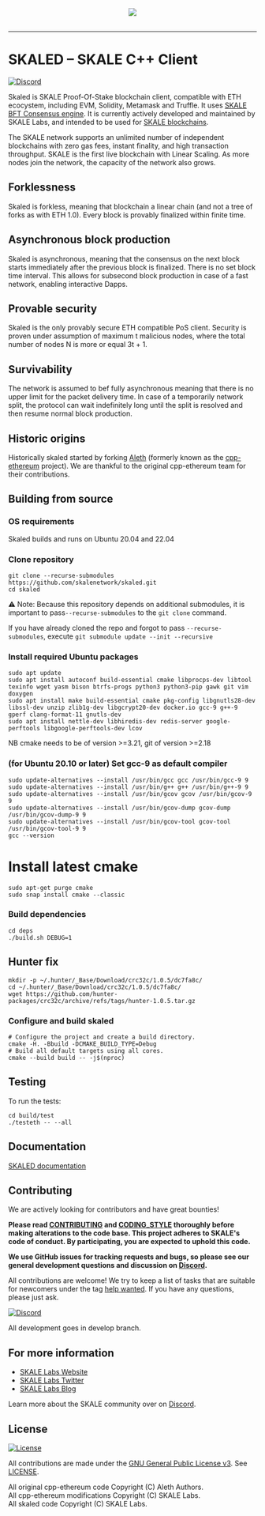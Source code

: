 <div align="center">
  <img src="https://uploads-ssl.webflow.com/5be05ae542686c4ebf192462/5be2f8beb08f6d0fbd2ea797_Skale_Logo_Blue-p-500.png"><br><br>
</div>

-----------------


# SKALED – SKALE C++ Client


[![Discord](https://img.shields.io/discord/534485763354787851.svg)](https://discord.gg/vvUtWJB)

Skaled is SKALE Proof-Of-Stake blockchain client, compatible with ETH ecocystem, including EVM, Solidity, Metamask and Truffle. It uses [SKALE BFT Consensus engine](https://github.com/skalenetwork/skale-consensus).  It is currently actively developed and maintained by SKALE Labs, and intended to be used for [SKALE blockchains](https://skale.space/technology).

The SKALE network supports an unlimited number of independent blockchains with zero gas fees, instant finality, and high transaction throughput. SKALE is the first live blockchain with Linear Scaling. As more nodes join the network, the capacity of the network also grows.

## Forklessness

Skaled is forkless, meaning that blockchain a linear chain (and not a tree of forks as with ETH 1.0). Every block is provably finalized within finite time.


## Asynchronous block production

Skaled is asynchronous, meaning that the consensus on the next block starts immediately after the previous block is finalized.  There is no set block time interval. This allows for subsecond block production in case of a fast network, enabling interactive Dapps.

## Provable security

Skaled is the only provably secure ETH compatible PoS client. Security is proven under assumption of maximum t malicious nodes, where the total number of nodes N is more or equal 3t + 1.

## Survivability

The network is assumed to bef fully asynchronous meaning that there is no upper limit for the packet delivery time. In case of a temporarily network split, the protocol can wait indefinitely long until the split is resolved and then resume normal block production.

##  Historic origins

Historically skaled started by forking [Aleth](https://github.com/ethereum/aleth) (formerly known as the [cpp-ethereum](http://www.ethdocs.org/en/latest/ethereum-clients/cpp-ethereum/) project). We are thankful to the original cpp-ethereum team for their contributions.


## Building from source


### OS requirements

Skaled builds and runs on Ubuntu 20.04 and 22.04

### Clone repository

```
git clone --recurse-submodules https://github.com/skalenetwork/skaled.git
cd skaled
```

⚠️ Note: Because this repository depends on additional submodules, it is important to pass`--recurse-submodules` to the `git clone` command.

If you have already cloned the repo and forgot to pass `--recurse-submodules`, execute `git submodule update --init --recursive`

### Install required Ubuntu packages

```
sudo apt update
sudo apt install autoconf build-essential cmake libprocps-dev libtool texinfo wget yasm bison btrfs-progs python3 python3-pip gawk git vim doxygen 
sudo apt install make build-essential cmake pkg-config libgnutls28-dev libssl-dev unzip zlib1g-dev libgcrypt20-dev docker.io gcc-9 g++-9 gperf clang-format-11 gnutls-dev
sudo apt install nettle-dev libhiredis-dev redis-server google-perftools libgoogle-perftools-dev lcov
```




NB cmake needs to be of version >=3.21, git of version >=2.18

### (for Ubuntu 20.10 or later) Set  gcc-9 as default compiler
```
sudo update-alternatives --install /usr/bin/gcc gcc /usr/bin/gcc-9 9
sudo update-alternatives --install /usr/bin/g++ g++ /usr/bin/g++-9 9
sudo update-alternatives --install /usr/bin/gcov gcov /usr/bin/gcov-9 9
sudo update-alternatives --install /usr/bin/gcov-dump gcov-dump /usr/bin/gcov-dump-9 9
sudo update-alternatives --install /usr/bin/gcov-tool gcov-tool /usr/bin/gcov-tool-9 9
gcc --version
```

# Install latest cmake 

```
sudo apt-get purge cmake
sudo snap install cmake --classic
```


### Build dependencies

```
cd deps
./build.sh DEBUG=1
```


## Hunter fix

```
mkdir -p ~/.hunter/_Base/Download/crc32c/1.0.5/dc7fa8c/
cd ~/.hunter/_Base/Download/crc32c/1.0.5/dc7fa8c/
wget https://github.com/hunter-packages/crc32c/archive/refs/tags/hunter-1.0.5.tar.gz
```

### Configure and build skaled


```shell
# Configure the project and create a build directory.
cmake -H. -Bbuild -DCMAKE_BUILD_TYPE=Debug
# Build all default targets using all cores.
cmake --build build -- -j$(nproc)
```


## Testing

To run the tests:

```
cd build/test
./testeth -- --all
```


## Documentation

[SKALED documentation](https://docs.skale.network/skaled/3.16.x-beta/)

## Contributing

We are actively looking for contributors and have great bounties!

**Please read [CONTRIBUTING](CONTRIBUTING.md) and [CODING_STYLE](CODING_STYLE.md) thoroughly before making alterations to the code base. This project adheres to SKALE's code of conduct. By participating, you are expected to uphold this code.**

**We use GitHub issues for tracking requests and bugs, so please see our general development questions and discussion on [Discord](https://discord.gg/vvUtWJB).**

All contributions are welcome! We try to keep a list of tasks that are suitable for newcomers under the tag [help wanted](https://github.com/skalenetwork/skaled/labels/help%20wanted). If you have any questions, please just ask.

[![Discord](https://img.shields.io/discord/534485763354787851.svg)](https://discord.gg/vvUtWJB)


All development goes in develop branch. 


## For more information
* [SKALE Labs Website](https://skalelabs.com)
* [SKALE Labs Twitter](https://twitter.com/skalelabs)
* [SKALE Labs Blog](https://medium.com/skale)

Learn more about the SKALE community over on [Discord](https://discord.gg/vvUtWJB).

  
## License

[![License](https://img.shields.io/github/license/skalenetwork/skaled.svg)](LICENSE)

All contributions are made under the [GNU General Public License v3](https://www.gnu.org/licenses/gpl-3.0.en.html). See [LICENSE](LICENSE).

All original cpp-ethereum code Copyright (C) Aleth Authors.  
All cpp-ethereum modifications Copyright (C) SKALE Labs.  
All skaled code Copyright (C) SKALE Labs.
